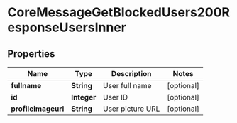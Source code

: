 

# CoreMessageGetBlockedUsers200ResponseUsersInner


## Properties

| Name | Type | Description | Notes |
|------------ | ------------- | ------------- | -------------|
|**fullname** | **String** | User full name |  [optional] |
|**id** | **Integer** | User ID |  [optional] |
|**profileimageurl** | **String** | User picture URL |  [optional] |



